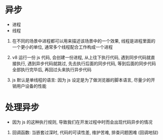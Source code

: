 # 异步
- 进程
- 线程

1. 在不同的场景中进程都可以用来描述该场景中的一个效果, 线程是进程里面的一个更小的单位, 通常多个线程配合工作构成一个进程

2. v8 运行一份 js 代码, 会创建一份进程, 从上往下执行代码, 遇到同步代码就直接执行, 遇到异步代码就跳过, 先去执行后面的同步代码, 等到后面的同步代码全部执行完毕后, 再回过头来执行异步代码

3. js 默认是单线程的语言: 因为 js 设定是为了做浏览器的脚本语言, 尽量少的开销用户设备的性能                                                                 



# 处理异步
- 因为 js 的这种执行规则, 导致我们在开发过程中时而会出现代码异步的情况

1. 回调函数: 当嵌套过深时, 代码的可读性差, 维护苦难, 排查问题困难 (回调地狱)